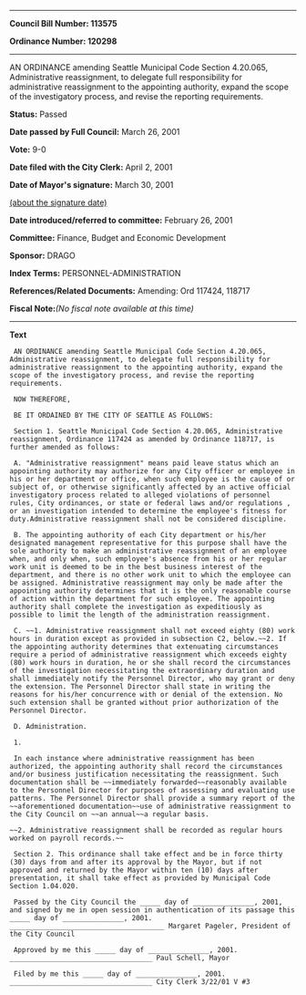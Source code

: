 

********

**Council Bill Number: 113575**
   
**Ordinance Number: 120298**
********

 AN ORDINANCE amending Seattle Municipal Code Section 4.20.065, Administrative reassignment, to delegate full responsibility for administrative reassignment to the appointing authority, expand the scope of the investigatory process, and revise the reporting requirements.

**Status:** Passed
   
**Date passed by Full Council:** March 26, 2001
   
**Vote:** 9-0
   
**Date filed with the City Clerk:** April 2, 2001
   
**Date of Mayor's signature:** March 30, 2001
   
[(about the signature date)](/~public/approvaldate.htm)
   
   
   
**Date introduced/referred to committee:** February 26, 2001
   
**Committee:** Finance, Budget and Economic Development
   
**Sponsor:** DRAGO
   
   
**Index Terms:** PERSONNEL-ADMINISTRATION

**References/Related Documents:** Amending: Ord 117424, 118717

**Fiscal Note:**_(No fiscal note available at this time)_

********

**Text**
   
```
 AN ORDINANCE amending Seattle Municipal Code Section 4.20.065, Administrative reassignment, to delegate full responsibility for administrative reassignment to the appointing authority, expand the scope of the investigatory process, and revise the reporting requirements.

 NOW THEREFORE,

 BE IT ORDAINED BY THE CITY OF SEATTLE AS FOLLOWS:

 Section 1. Seattle Municipal Code Section 4.20.065, Administrative reassignment, Ordinance 117424 as amended by Ordinance 118717, is further amended as follows:

 A. "Administrative reassignment" means paid leave status which an appointing authority may authorize for any City officer or employee in his or her department or office, when such employee is the cause of or subject of, or otherwise significantly affected by an active official investigatory process related to alleged violations of personnel rules, City ordinances, or state or federal laws and/or regulations , or an investigation intended to determine the employee's fitness for duty.Administrative reassignment shall not be considered discipline.

 B. The appointing authority of each City department or his/her designated management representative for this purpose shall have the sole authority to make an administrative reassignment of an employee when, and only when, such employee's absence from his or her regular work unit is deemed to be in the best business interest of the department, and there is no other work unit to which the employee can be assigned. Administrative reassignment may only be made after the appointing authority determines that it is the only reasonable course of action within the department for such employee. The appointing authority shall complete the investigation as expeditiously as possible to limit the length of the administration reassignment.

 C. ~~1. Administrative reassignment shall not exceed eighty (80) work hours in duration except as provided in subsection C2, below.~~2. If the appointing authority determines that extenuating circumstances require a period of administrative reassignment which exceeds eighty (80) work hours in duration, he or she shall record the circumstances of the investigation necessitating the extraordinary duration and shall immediately notify the Personnel Director, who may grant or deny the extension. The Personnel Director shall state in writing the reasons for his/her concurrence with or denial of the extension. No such extension shall be granted without prior authorization of the Personnel Director.

 D. Administration.

 1.

 In each instance where administrative reassignment has been authorized, the appointing authority shall record the circumstances and/or business justification necessitating the reassignment. Such documentation shall be ~~immediately forwarded~~reasonably available  to the Personnel Director for purposes of assessing and evaluating use patterns. The Personnel Director shall provide a summary report of the ~~aforementioned documentation~~use of administrative reassignment to the City Council on ~~an annual~~a regular basis.

~~2. Administrative reassignment shall be recorded as regular hours worked on payroll records.~~

 Section 2. This ordinance shall take effect and be in force thirty (30) days from and after its approval by the Mayor, but if not approved and returned by the Mayor within ten (10) days after presentation, it shall take effect as provided by Municipal Code Section 1.04.020.

 Passed by the City Council the _____ day of _______________, 2001, and signed by me in open session in authentication of its passage this _____ day of _______________, 2001. ______________________________________ Margaret Pageler, President of the City Council

 Approved by me this _____ day of _______________, 2001. ___________________________________ Paul Schell, Mayor

 Filed by me this _____ day of _______________, 2001. ___________________________________ City Clerk 3/22/01 V #3

```
